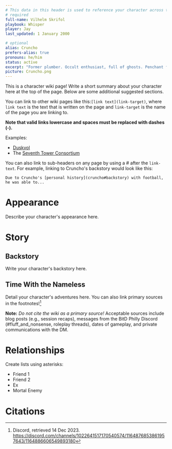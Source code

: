 ```yaml
---
# This data in this header is used to reference your character across the entire website. 
# required
full-name: Vilhelm Skrifol
playbook: Whisper
player: Jay
last_updated: 1 January 2000

# optional
alias: Cruncho
prefers-alias: true
pronouns: he/him
status: active
excerpt: "Former plumber. Occult enthusiast, full of ghosts. Penchant for demonic pacts. "
picture: Cruncho.png
---
```


This is a character wiki page! Write a short summary about your character here at the top of the page. Below are some additional suggested sections.

You can link to other wiki pages like this:`[link text](link-target)`, where `link text` is the text that is written on the page and `link-target` is the name of the page you are linking to.

**Note that valid links lowercase and spaces must be replaced with dashes (-).**

Examples:
* [Duskvol](duskvol)
* The [Seventh Tower Consortium](seventh-tower-consortium)

You can also link to sub-headers on any page by using a # after the `link-text`. For example, linking to Cruncho's backstory would look like this:

`Due to Cruncho's [personal history](cruncho#backstory) with football, he was able to...`


# Appearance
Describe your character's appearance here.

# Story
## Backstory
Write your character's backstory here. 

## Time With the Nameless
Detail your character's adventures here. You can also link primary sources in the footnotes![^my-footnote]

**Note:** _Do not cite the wiki as a primary source!_ Acceptable sources include blog posts (e.g., session recaps), messages from the BitD Philly Discord (#fluff_and_nonsense, roleplay threads), dates of gameplay, and private communications with the DM. 

# Relationships
Create lists using asterisks:

* Friend 1
* Friend 2
* Ex
* Mortal Enemy

# Citations

[^my-footnote]: Discord, retrieved 14 Dec 2023. <https://discord.com/channels/1022641517170540574/1164876853861957643/1164886606549893180>
